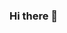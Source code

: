 ### Hi there 👋

<!--
**KrishnaDahal/KrishnaDahal** is a ✨ _special_ ✨ repository because its `README.md` (this file) appears on your GitHub profile.

Here are some ideas to get you started:

- 🔭 I’m currently working on ...RECAP Blockchain and Lab 26.
- 🌱 I’m currently learning ...Python
- 👯 I’m looking to collaborate on ...any blockchain projects
- 🤔 I’m looking for help with ...article writers
- 💬 Ask me about ...anything
- 📫 How to reach me: ...(email)(krishna.dahal2017@gmail.com)
- 😄 Pronouns: ...He/Him
- ⚡ Fun fact: ...10 startups done
-->
